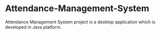 # Attendance-Management-System
Attendance Management System project is a desktop application which is developed in Java platform.
